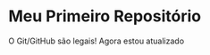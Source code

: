 Meu Primeiro Repositório 
======================== 

O Git/GitHub são legais! 
Agora estou atualizado